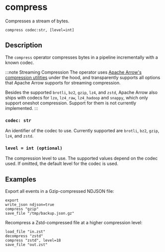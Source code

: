 # compress

Compresses a stream of bytes.

```tql
compress codec:str, [level=int]
```

## Description

The `compress` operator compresses bytes in a pipeline incrementally with a
known codec.

:::note Streaming Compression
The operator uses [Apache Arrow's compression
utilities][apache-arrow-compression] under the hood, and transparently supports
all options that Apache Arrow supports for streaming compression.

Besides the supported `brotli`, `bz2`, `gzip`, `lz4`, and `zstd`, Apache Arrow
also ships with codecs for `lzo`, `lz4_raw`, `lz4_hadoop` and `snappy`, which
only support oneshot compression. Support for them is not currently implemented.
:::

[apache-arrow-compression]: https://arrow.apache.org/docs/cpp/api/utilities.html#compression

### `codec: str`

An identifier of the codec to use. Currently supported are `brotli`, `bz2`,
`gzip`, `lz4`, and `zstd`.

### `level = int (optional)`

The compression level to use. The supported values depend on the codec used. If
omitted, the default level for the codec is used.

## Examples

Export all events in a Gzip-compressed NDJSON file:

```tql
export
write_json ndjson=true
compress "gzip"
save_file "/tmp/backup.json.gz"
```

Recompress a Zstd-compressed file at a higher compression level:

```tql
load_file "in.zst"
decompress "zstd"
compress "zstd", level=18
save_file "out.zst"
```
